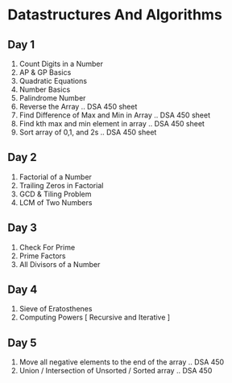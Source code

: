 # Datastructures And Algorithms
  
## Day 1
  
1. Count Digits in a Number  
2. AP & GP Basics  
3. Quadratic Equations  
4. Number Basics  
5. Palindrome Number  
6. Reverse the Array .. DSA 450 sheet  
7. Find Difference of Max and Min in Array .. DSA 450 sheet  
8. Find kth max and min element in array .. DSA 450 sheet  
9. Sort array of 0,1, and 2s .. DSA 450 sheet  
  
## Day 2  
  
1. Factorial of a Number  
2. Trailing Zeros in Factorial  
3. GCD & Tiling Problem  
4. LCM of Two Numbers  

## Day 3  

1. Check For Prime  
2. Prime Factors  
3. All Divisors of a Number  

## Day 4  

1. Sieve of Eratosthenes  
2. Computing Powers [ Recursive and Iterative ]  

## Day 5 

1. Move all negative elements to the end of the array .. DSA 450 
2. Union / Intersection of Unsorted / Sorted array .. DSA 450 


